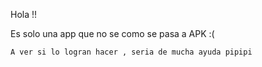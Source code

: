 Hola !!

Es solo una app que no se como se pasa a APK :(

```bash
A ver si lo logran hacer , seria de mucha ayuda pipipi
```
